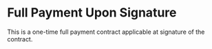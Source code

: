 # Full Payment Upon Signature

This is a one-time full payment contract applicable at signature of the contract.

